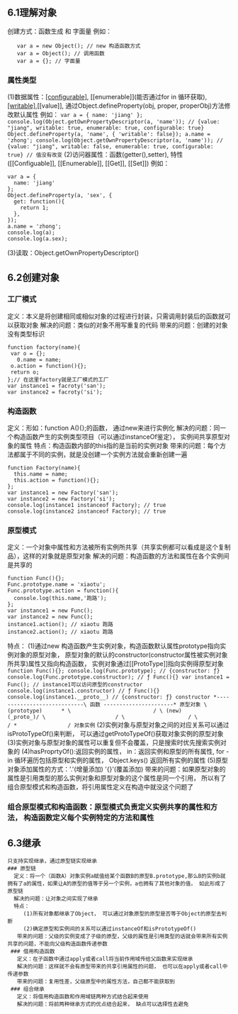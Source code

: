 ## 6.1理解对象
  创建方式：函数生成 和 字面量
  例如：
  ```
     var a = new Object(); // new 构造函数方式
     var a = Object(); // 调用函数
     var a = {}; // 字面量
  ```
### 属性类型
 (1)数据属性：[[configurable]](能否修改属性), [[enumerable]](能否通过for in 循环获取),[[writable]](能否修改),[[value]], 通过Object.defineProperty(obj, proper, properObj)方法修改默认属性
    例如：
    ```
    var a = {
      name: 'jiang'
    };
    console.log(Object.getOwnPropertyDescriptor(a, 'name')); // {value: "jiang", writable: true, enumerable: true, configurable: true}
    Object.defineProperty(a, 'name', { 'writable': false});
    a.name = 'zhong';
    console.log(Object.getOwnPropertyDescriptor(a, 'name')); // {value: "jiang", writable: false, enumerable: true, configurable: true} // 值没有改变
    ```
 (2)访问器属性：函数(getter(),setter), 特性([[Configuable]], [[Enumerable]], [[Get]], [[Set]])
   例如：
   ```
   var a = {
     name: 'jiang'
   };
   Object.defineProperty(a, 'sex', {
     get: function(){
       return 1;
     },
   });
  a.name = 'zhong';
  console.log(a);
  console.log(a.sex);
   ```
 (3)读取：Object.getOwnPropertyDescriptor()
## 6.2创建对象
 ### 工厂模式
   定义：本义是将创建相同或相似对象的过程进行封装，只需调用封装后的函数就可以获取对象
   解决的问题：类似的对象不用写重复的代码
   带来的问题：创建的对象没有类型标识
   ```
  function factory(name){
    var o = {};
      0.name = name;
    o.action = function(){};
    return o;
  };// 在这里factory就是工厂模式的工厂
  var instance1 = facroty('san');
  var instance2 = facroty('si');
   ```
 ### 构造函数
   定义：形如：function A(){};的函数， 通过new来进行实例化
   解决的问题：同一个构造函数产生的实例类型项目（可以通过instanceOf鉴定）， 实例间共享原型对象的属性
   特点：构造函数内部的this指的是当前的实例对象
   带来的问题：每个方法都属于不同的实例，就是没创建一个实例方法就会重新创建一遍
   ```
   function Factory(name){
     this.name = name;
     this.action = function(){};
   };
   var instance1 = new Factory('san');
   var instance2 = new Factory('si');
   console.log(instance1 instanceof Factory); // true
   console.log(instance2 instanceof Factory); // true
   ```
 ### 原型模式
   定义：一个对象中属性和方法被所有实例所共享（共享实例都可以看成是这个复制品），这样的对象就是原型对象
   解决的问题：构造函数的方法和属性在各个实例间是共享的
   ```
   function Func(){};
   Func.prototype.name = 'xiaotu';
   Func.prototype.action = function(){
     console.log(this.name,'跑路');
   };
   var instance1 = new Func();
   var instance2 = new Func();
   instance1.action(); // xiaotu 跑路
   instance2.action(); // xiaotu 跑路
   ```
   特点：
      (1)通过new 构造函数产生实例对象，构造函数默认属性prototype指向实例对象的原型对象， 原型对象的默认的constructor(constructor属性被实例对象所共享)属性又指向构造函数， 实例对象通过[[ProtoType]]指向实例得原型对象
      ```
      function Func(){};
      console.log(Func.prototype); // {constructor: ƒ}
      console.log(Func.prototype.constructor); // ƒ Func(){}
      var instance1 = Func(); // instance1可以访问原型的constructor
      console.log(instance1.constructor) // ƒ Func(){}
      console.log(instance1.__proto__) // {constructor: ƒ}
                constructor
            *----------------------------\
          函数 ----------------------* 原型对象
            \           (prototype)      *
             \                          /
              \ (new)         (_proto_)/
               \                      /
                \                    /
                 \                  /
                  *                /
                       对象实例
      ```
      (2)实例对象与原型对象之间的对应关系可以通过isProtoTypeOf()来判断， 可以通过getProtoTypeOf()获取对象实例的原型对象
      (3)实例对象与原型对象的属性可以重复但不会覆盖，只是搜索时优先搜索实例对象的
      (4)hasProprtyOf():返回实例的属性， in：返回实例和原型的所有属性, for - in 循环遍历包括原型和实例的属性， Object.keys() 返回所有实例的属性
      (5)原型对象添加属性的方式：'.'(增量添加) '{}'(覆盖添加)
    带来的问题：如果原型对象的属性是引用类型的那么实例对象和原型对象的这个属性是同一个引用， 所以有了组合原型模式和构造函数，将引用属性定义在构造中就没这个问题了
  ### 组合原型模式和构造函数：原型模式负责定义实例共享的属性和方法， 构造函数定义每个实例特定的方法和属性
  ## 6.3继承
    只支持实现继承，通过原型链实现继承
    ### 原型链
      定义：将一个（函数A）对象实例a赋值给某个函数B的原型B.prototype,那么B的实例b就拥有了a的属性，如果让A的原型的值等于另一个实例，a也拥有了其他对象的值， 如此形成了原型链
      解决的问题：让对象之间实现了继承
      特点：
         (1)所有对象都继承了Object， 可以通过对象原型的原型是否等于Object的原型去判断
         (2)确定原型和实例间的关系可以通过instanceOf和isPrototypeOf()
       带来的问题：父级的实例变成了子级的原型，父级的属性是引用类型的话就会带来所有实例共享的问题，不能向父级构造函数传递参数
     ### 借用构造函数
       定义：在子函数中通过apply或者call将当前作用域传给父函数来实现继承
       解决的问题：这样就不会有原型带来的共享引用属性的问题， 也可以在apply或者call中传递参数
       带来的问题：复用性差，父级原型中的属性方法，自己都不能获取到
     ### 组合继承
       定义：将借用构造函数和作用域链两种方式结合起来使用
       解决的问题：将前两种继承方式的优点结合起来， 缺点可以选择性去避免
